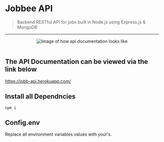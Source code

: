 # Jobbee API
>Backend RESTful API for jobs built in Node.js using Express.js & MongoDB

----
<div align="center">
    <img src="https://i.imgur.com/0bV2sRF.png" href="https://jobb-api.herokuapp.com/" target="_blank" rel="noopener" alt="Image of how api documentation looks like" aria-label="Image of how api documentation looks like" />
</div>
<br>

## The API Documentation can be viewed via the link below
https://jobb-api.herokuapp.com/

## Install all Dependncies
```
npm i
```
## Config.env 
Replace all environment variables values with your's.
